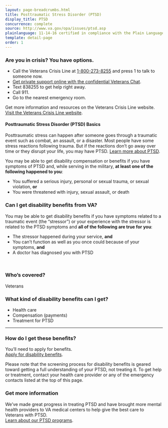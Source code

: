 ```yaml
---
layout: page-breadcrumbs.html
title: Posttraumatic Stress Disorder (PTSD)
display_title: PTSD
concurrence: complete
source: http://www.va.gov/opa/issues/ptsd.asp
plainlanguage: 11-14-16 certified in compliance with the Plain Language Act
template: detail-page
order: 1
---
```


### Are you in crisis? You have options.

- Call the Veterans Crisis Line at <a href="tel:+8002738255">1-800-273-8255</a> and press 1 to talk to someone now.
- [Get private support online with the confidential Veterans Chat](https://www.veteranscrisisline.net/ChatTermsOfService.aspx?account=Veterans%20Chat/).
- Text 838255 to get help right away.
- Call 911.
- Go to the nearest emergency room.

Get more information and resources on the Veterans Crisis Line website. <br>
[Visit the Veterans Crisis Line website](https://www.veteranscrisisline.net/Default.aspx).


#### Posttraumatic Stress Disorder (PTSD) Basics

Posttraumatic stress can happen after someone goes through a traumatic event such as combat, an assault, or a disaster. Most people have some stress reactions following trauma. But if the reactions don’t go away over time or they disrupt your life, you may have PTSD. [Learn more about PTSD](https://www.ptsd.va.gov/public/index.asp).

You may be able to get disability compensation or benefits if you have symptoms of PTSD and, while serving in the military, **at least one of the following happened to you**: 
- You suffered a serious injury, personal or sexual trauma, or sexual violation, **or** 
- You were threatened with injury, sexual assault, or death


<div class="feature" markdown="1">

<span id="ptsd-disability-eligibility"></span>

### Can I get disability benefits from VA?

You may be able to get disability benefits if you have symptoms related to a traumatic event (the “stressor”) or your experience with the stressor is related to the PTSD symptoms and **all of the following are true for you**:
- The stressor happened during your service, **and**
- You can’t function as well as you once could because of your symptoms, **and**
- A doctor has diagnosed you with PTSD

<br>

### Who’s covered?

Veterans
</div>

### What kind of disability benefits can I get?

- Health care
- Compensation (payments)
- Treatment for PTSD

--------

### How do I get these benefits?

You’ll need to apply for benefits. <br>
[Apply for disability benefits](/disability-benefits/apply/).

Please note that the screening process for disability benefits is geared toward getting a full understanding of your PTSD, not treating it. To get help or treatment, contact your health care provider or any of the emergency contacts listed at the top of this page. 

### Get more information 
We’ve made great progress in treating PTSD and have brought more mental health providers to VA medical centers to help give the best care to Veterans with PTSD. <br>
[Learn about our PTSD programs](https://www.mentalhealth.va.gov/PTSD.asp).

